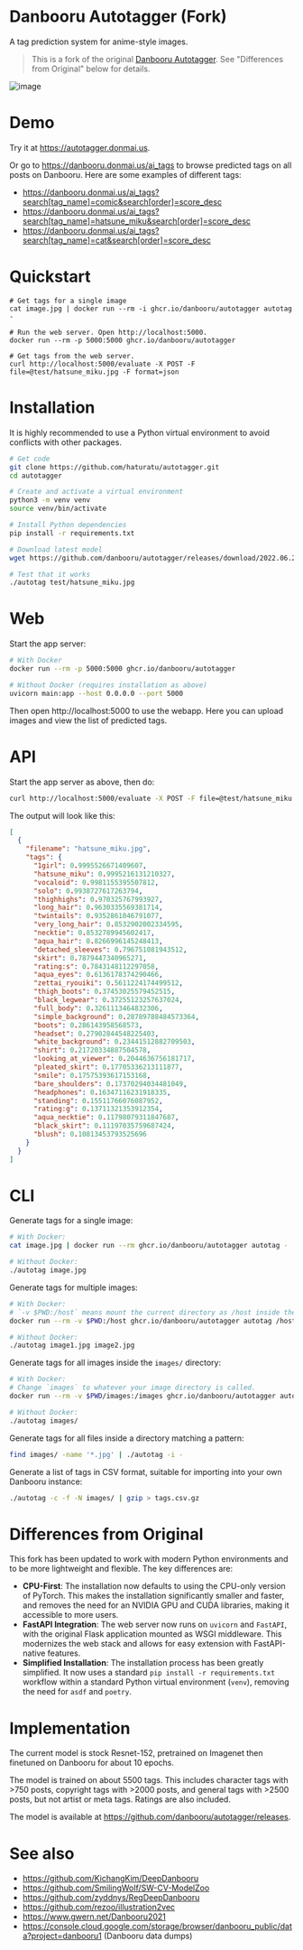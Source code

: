 # Danbooru Autotagger (Fork)

A tag prediction system for anime-style images.

> This is a fork of the original [Danbooru Autotagger](https://github.com/danbooru/autotagger). See "Differences from Original" below for details.

![image](https://user-images.githubusercontent.com/8430473/176574544-d8ebe9e0-fdf2-4090-8864-b856ce5e3ff9.png)

# Demo

Try it at https://autotagger.donmai.us.

Or go to https://danbooru.donmai.us/ai_tags to browse predicted tags on all posts on
Danbooru. Here are some examples of different tags:

* https://danbooru.donmai.us/ai_tags?search[tag_name]=comic&search[order]=score_desc
* https://danbooru.donmai.us/ai_tags?search[tag_name]=hatsune_miku&search[order]=score_desc
* https://danbooru.donmai.us/ai_tags?search[tag_name]=cat&search[order]=score_desc

# Quickstart

```
# Get tags for a single image
cat image.jpg | docker run --rm -i ghcr.io/danbooru/autotagger autotag -

# Run the web server. Open http://localhost:5000.
docker run --rm -p 5000:5000 ghcr.io/danbooru/autotagger

# Get tags from the web server.
curl http://localhost:5000/evaluate -X POST -F file=@test/hatsune_miku.jpg -F format=json
```

# Installation

It is highly recommended to use a Python virtual environment to avoid conflicts with other packages.

```bash
# Get code
git clone https://github.com/haturatu/autotagger.git
cd autotagger

# Create and activate a virtual environment
python3 -m venv venv
source venv/bin/activate

# Install Python dependencies
pip install -r requirements.txt

# Download latest model
wget https://github.com/danbooru/autotagger/releases/download/2022.06.20-233624-utc/model.pth -O models/model.pth

# Test that it works
./autotag test/hatsune_miku.jpg
```

# Web

Start the app server:

```bash
# With Docker
docker run --rm -p 5000:5000 ghcr.io/danbooru/autotagger

# Without Docker (requires installation as above)
uvicorn main:app --host 0.0.0.0 --port 5000
```

Then open http://localhost:5000 to use the webapp. Here you can upload images and
view the list of predicted tags.

# API

Start the app server as above, then do:

```bash
curl http://localhost:5000/evaluate -X POST -F file=@test/hatsune_miku.jpg -F format=json
```

The output will look like this:

```json
[
  {
    "filename": "hatsune_miku.jpg",
    "tags": {
      "1girl": 0.9995526671409607,
      "hatsune_miku": 0.9995216131210327,
      "vocaloid": 0.9981155395507812,
      "solo": 0.9938727617263794,
      "thighhighs": 0.970325767993927,
      "long_hair": 0.9630335569381714,
      "twintails": 0.9352861046791077,
      "very_long_hair": 0.8532902002334595,
      "necktie": 0.8532789945602417,
      "aqua_hair": 0.8266996145248413,
      "detached_sleeves": 0.796751081943512,
      "skirt": 0.7879447340965271,
      "rating:s": 0.7843148112297058,
      "aqua_eyes": 0.6136178374290466,
      "zettai_ryouiki": 0.5611224174499512,
      "thigh_boots": 0.37453025579452515,
      "black_legwear": 0.37255123257637024,
      "full_body": 0.3261113464832306,
      "simple_background": 0.28789788484573364,
      "boots": 0.286143958568573,
      "headset": 0.27902844548225403,
      "white_background": 0.23441512882709503,
      "shirt": 0.21720334887504578,
      "looking_at_viewer": 0.2044636756181717,
      "pleated_skirt": 0.17705336213111877,
      "smile": 0.17575393617153168,
      "bare_shoulders": 0.17370294034481049,
      "headphones": 0.16347116231918335,
      "standing": 0.15511766076087952,
      "rating:g": 0.13711321353912354,
      "aqua_necktie": 0.11798079311847687,
      "black_skirt": 0.11197035759687424,
      "blush": 0.10813453793525696
    }
  }
]
```

# CLI

Generate tags for a single image:

```bash
# With Docker:
cat image.jpg | docker run --rm ghcr.io/danbooru/autotagger autotag -

# Without Docker:
./autotag image.jpg
```

Generate tags for multiple images:

```bash
# With Docker:
# `-v $PWD:/host` means mount the current directory as /host inside the Docker container.
docker run --rm -v $PWD:/host ghcr.io/danbooru/autotagger autotag /host/image1.jpg /host/image2.jpg

# Without Docker:
./autotag image1.jpg image2.jpg
```

Generate tags for all images inside the `images/` directory:

```bash
# With Docker:
# Change `images` to whatever your image directory is called.
docker run --rm -v $PWD/images:/images ghcr.io/danbooru/autotagger autotag /images

# Without Docker:
./autotag images/
```

Generate tags for all files inside a directory matching a pattern:

```bash
find images/ -name '*.jpg' | ./autotag -i -
```

Generate a list of tags in CSV format, suitable for importing into your own Danbooru instance:

```bash
./autotag -c -f -N images/ | gzip > tags.csv.gz
```

# Differences from Original

This fork has been updated to work with modern Python environments and to be more lightweight and flexible. The key differences are:

*   **CPU-First**: The installation now defaults to using the CPU-only version of PyTorch. This makes the installation significantly smaller and faster, and removes the need for an NVIDIA GPU and CUDA libraries, making it accessible to more users.
*   **FastAPI Integration**: The web server now runs on `uvicorn` and `FastAPI`, with the original Flask application mounted as WSGI middleware. This modernizes the web stack and allows for easy extension with FastAPI-native features.
*   **Simplified Installation**: The installation process has been greatly simplified. It now uses a standard `pip install -r requirements.txt` workflow within a standard Python virtual environment (`venv`), removing the need for `asdf` and `poetry`.

# Implementation

The current model is stock Resnet-152, pretrained on Imagenet then finetuned
on Danbooru for about 10 epochs.

The model is trained on about 5500 tags. This includes character tags with >750
posts, copyright tags with >2000 posts, and general tags with >2500 posts, but not artist
or meta tags. Ratings are also included.

The model is available at https://github.com/danbooru/autotagger/releases.

# See also

* https://github.com/KichangKim/DeepDanbooru
* https://github.com/SmilingWolf/SW-CV-ModelZoo
* https://github.com/zyddnys/RegDeepDanbooru
* https://github.com/rezoo/illustration2vec
* https://www.gwern.net/Danbooru2021
* https://console.cloud.google.com/storage/browser/danbooru_public/data?project=danbooru1 (Danbooru data dumps)